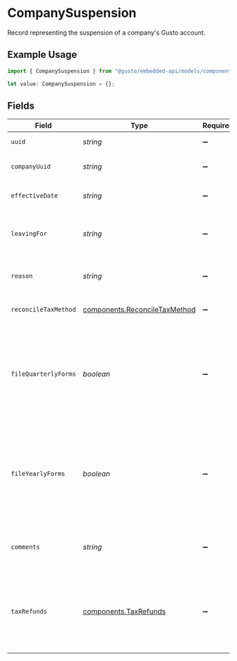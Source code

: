 # CompanySuspension

Record representing the suspension of a company's Gusto account.

## Example Usage

```typescript
import { CompanySuspension } from "@gusto/embedded-api/models/components/companysuspension.js";

let value: CompanySuspension = {};
```

## Fields

| Field                                                                                                                                                                              | Type                                                                                                                                                                               | Required                                                                                                                                                                           | Description                                                                                                                                                                        |
| ---------------------------------------------------------------------------------------------------------------------------------------------------------------------------------- | ---------------------------------------------------------------------------------------------------------------------------------------------------------------------------------- | ---------------------------------------------------------------------------------------------------------------------------------------------------------------------------------- | ---------------------------------------------------------------------------------------------------------------------------------------------------------------------------------- |
| `uuid`                                                                                                                                                                             | *string*                                                                                                                                                                           | :heavy_minus_sign:                                                                                                                                                                 | Unique identifier for this suspension.                                                                                                                                             |
| `companyUuid`                                                                                                                                                                      | *string*                                                                                                                                                                           | :heavy_minus_sign:                                                                                                                                                                 | Unique identifier for the company which is suspended.                                                                                                                              |
| `effectiveDate`                                                                                                                                                                    | *string*                                                                                                                                                                           | :heavy_minus_sign:                                                                                                                                                                 | Date that the suspension took effect.                                                                                                                                              |
| `leavingFor`                                                                                                                                                                       | *string*                                                                                                                                                                           | :heavy_minus_sign:                                                                                                                                                                 | Which competitor the company is joining instead. Only required if `reason` is `'switching_provider'`.                                                                              |
| `reason`                                                                                                                                                                           | *string*                                                                                                                                                                           | :heavy_minus_sign:                                                                                                                                                                 | Explanation for why the company's account was suspended.                                                                                                                           |
| `reconcileTaxMethod`                                                                                                                                                               | [components.ReconcileTaxMethod](../../models/components/reconciletaxmethod.md)                                                                                                     | :heavy_minus_sign:                                                                                                                                                                 | How Gusto will handle taxes already collected.                                                                                                                                     |
| `fileQuarterlyForms`                                                                                                                                                               | *boolean*                                                                                                                                                                          | :heavy_minus_sign:                                                                                                                                                                 | Should Gusto file quarterly tax forms on behalf of the company? The correct answer can depend on why the company<br/>is suspending their account, and how taxes are being reconciled.<br/> |
| `fileYearlyForms`                                                                                                                                                                  | *boolean*                                                                                                                                                                          | :heavy_minus_sign:                                                                                                                                                                 | Should Gusto file yearly tax forms on behalf of the company? The correct answer can depend on why the company<br/>is suspending their account, and how taxes are being reconciled.<br/> |
| `comments`                                                                                                                                                                         | *string*                                                                                                                                                                           | :heavy_minus_sign:                                                                                                                                                                 | User-supplied comments describing why then are suspending their account.                                                                                                           |
| `taxRefunds`                                                                                                                                                                       | [components.TaxRefunds](../../models/components/taxrefunds.md)                                                                                                                     | :heavy_minus_sign:                                                                                                                                                                 | Describes the taxes which are refundable to the company for this suspension. These may be refunded, or paid<br/>by Gusto, depending on the value in `reconcile_tax_method`.<br/>   |